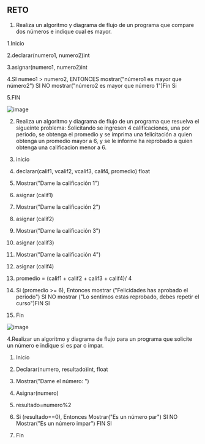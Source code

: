 ## RETO
1. Realiza un algoritmo y diagrama de flujo de un programa que compare dos números e indique cual es mayor.

1.Inicio

2.declarar(numero1, numero2)int

3.asignar(numero1, numero2)int

4.SI numeo1 > numero2, ENTONCES mostrar("número1 es mayor que número2") SI NO mostrar("número2 es mayor que número 1")Fin Si

5.FIN

![image](https://user-images.githubusercontent.com/101203503/158852495-36d7fac8-e7fb-4915-912d-5630e3ecefb5.png)



2. Realiza un algoritmo y diagrama de flujo de un programa que resuelva el sigueinte problema: Solicitando se ingresen 4 calificaciones, una por periodo, se obtenga el promedio y se imprima una felicitación a quien obtenga un promedio mayor a 6, y se le informe ha reprobado a quien obtenga una calificacion menor a 6.

1. inicio

2. declarar(calif1, vcalif2, vcalif3, calif4, promedio) float

3. Mostrar("Dame la calificación 1")

4. asignar (calif1)

5. Mostrar("Dame la calificación 2")

6. asignar (calif2)

5. Mostrar("Dame la calificación 3")

7. asignar (calif3)

8. Mostrar("Dame la calificación 4")

9. asignar (calif4)

10. promedio = (calif1 + calif2 + calif3 + calif4)/ 4

11. Si (promedio >= 6), Entonces mostrar ("Felicidades has aprobado el periodo") SI NO  mostrar ("Lo sentimos estas reprobado, debes repetir el curso")FIN SI

12. Fin

![image](https://user-images.githubusercontent.com/101203503/158857947-8beff4dc-785e-4cb9-bafc-c2ebf42afea0.png)


4.Realizar un algoritmo y diagrama de flujo para un programa que solicite un número e indique si es par o impar.

1. Inicio

2. Declarar(numero, resultado)int, float

3. Mostrar("Dame el número: ")

4. Asignar(numero)

5. resultado=numero%2

6. Si (resultado==0), Entonces Mostrar("Es un número par") SI NO Mostrar("Es un número impar") FIN SI

7. Fin



